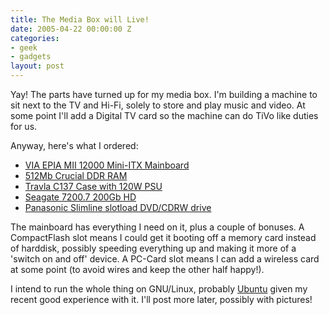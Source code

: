 ```yaml
---
title: The Media Box will Live!
date: 2005-04-22 00:00:00 Z
categories:
- geek
- gadgets
layout: post
---
```


Yay!  The parts have turned up for my media box.  I'm building a machine to sit next to the TV and Hi-Fi, solely to store and play music and video.  At some point I'll add a Digital TV card so the machine can do TiVo like duties for us.

<!-- more -->

Anyway, here's what I ordered:
<ul>
	<li><a href="http://www.viaembedded.com/product/epia_MII_spec.jsp?motherboardId=202">VIA EPIA MII 12000 Mini-ITX Mainboard</a></li>
	<li><a href="http://www.crucial.com/uk/store/PartSpecs.asp?imodule=CT6464Z40B&cat=RAM">512Mb Crucial DDR RAM</a></li>
	<li><a href="http://206.14.132.88/products/Travla/c137/C137-120.html">Travla C137 Case with 120W PSU</a></li>
	<li><a href="http://www.seagate.com/cda/products/discsales/marketing/detail/0,1081,613,00.html">Seagate 7200.7 200Gb HD</a></li>
	<li><a href="http://www.mini-itx.com/store/?c=5#p2115">Panasonic Slimline slotload DVD/CDRW drive</a></li>
</ul>
The mainboard has everything I need on it, plus a couple of bonuses.  A CompactFlash slot means I could get it booting off a memory card instead of harddisk, possibly speeding everything up and making it more of a 'switch on and off' device.  A PC-Card slot means I can add a wireless card at some point (to avoid wires and keep the other half happy!).

I intend to run the whole thing on GNU/Linux, probably <a href="http://www.pixelhum.com/archives/2005-04-13/ubuntu-linux/">Ubuntu</a> given my recent good experience with it.  I'll post more later, possibly with pictures!
